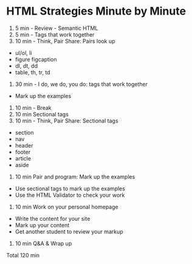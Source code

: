 # HTML Strategies Minute by Minute


1. 5 min - Review - Semantic HTML
1. 5 min - Tags that work together
1. 10 min - Think, Pair Share: Pairs look up
  - ul/ol, li
  - figure figcaption
  - dl, dt, dd
  - table, th, tr, td
1. 30 min - I do, we do, you do: tags that work together
  - Mark up the examples
1. 10 min - Break
1. 10 min Sectional tags
1. 10 min - Think, Pair Share: Sectional tags
  - section
  - nav
  - header
  - footer
  - article
  - aside
1. 10 min Pair and program: Mark up the examples
  - Use sectional tags to mark up the examples
  - Use the HTML Validator to check your work
1. 10 min Work on your personal homepage
  - Write the content for your site
  - Mark up your content
  - Get another student to review your markup
1. 10 min Q&A & Wrap up

Total 120 min

